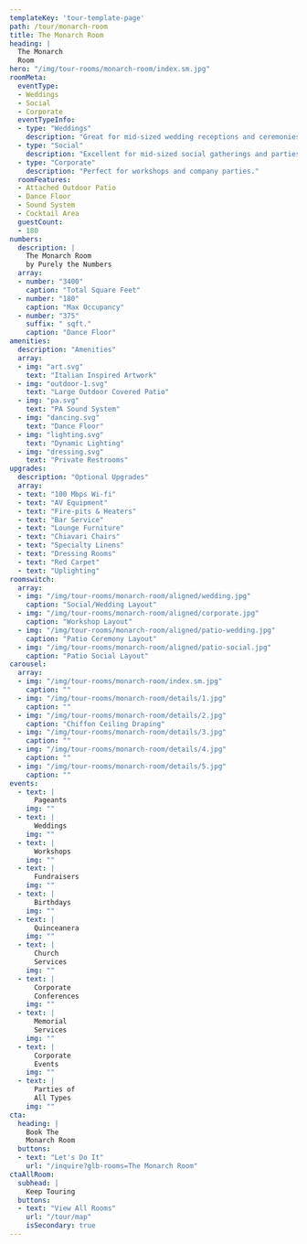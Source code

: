 ```yaml
---
templateKey: 'tour-template-page'
path: /tour/monarch-room
title: The Monarch Room
heading: |
  The Monarch
  Room
hero: "/img/tour-rooms/monarch-room/index.sm.jpg"
roomMeta:
  eventType:
  - Weddings
  - Social
  - Corporate
  eventTypeInfo:
  - type: "Weddings"
    description: "Great for mid-sized wedding receptions and ceremonies."
  - type: "Social"
    description: "Excellent for mid-sized social gatherings and parties."
  - type: "Corporate"
    description: "Perfect for workshops and company parties."
  roomFeatures:
  - Attached Outdoor Patio
  - Dance Floor
  - Sound System
  - Cocktail Area
  guestCount:
  - 180
numbers:
  description: |
    The Monarch Room
    by Purely the Numbers
  array:
  - number: "3400"
    caption: "Total Square Feet"
  - number: "180"
    caption: "Max Occupancy"
  - number: "375"
    suffix: " sqft."
    caption: "Dance Floor"
amenities:
  description: "Amenities"
  array:
  - img: "art.svg"
    text: "Italian Inspired Artwork"
  - img: "outdoor-1.svg"
    text: "Large Outdoor Covered Patio"
  - img: "pa.svg"
    text: "PA Sound System"
  - img: "dancing.svg"
    text: "Dance Floor"
  - img: "lighting.svg"
    text: "Dynamic Lighting"
  - img: "dressing.svg"
    text: "Private Restrooms"
upgrades:
  description: "Optional Upgrades"
  array:
  - text: "100 Mbps Wi-fi"
  - text: "AV Equipment"
  - text: "Fire-pits & Heaters"
  - text: "Bar Service"
  - text: "Lounge Furniture"
  - text: "Chiavari Chairs"
  - text: "Specialty Linens"
  - text: "Dressing Rooms"
  - text: "Red Carpet"
  - text: "Uplighting"
roomswitch:
  array:
  - img: "/img/tour-rooms/monarch-room/aligned/wedding.jpg"
    caption: "Social/Wedding Layout"
  - img: "/img/tour-rooms/monarch-room/aligned/corporate.jpg"
    caption: "Workshop Layout"
  - img: "/img/tour-rooms/monarch-room/aligned/patio-wedding.jpg"
    caption: "Patio Ceremony Layout"
  - img: "/img/tour-rooms/monarch-room/aligned/patio-social.jpg"
    caption: "Patio Social Layout"
carousel:
  array:
  - img: "/img/tour-rooms/monarch-room/index.sm.jpg"
    caption: ""
  - img: "/img/tour-rooms/monarch-room/details/1.jpg"
    caption: ""
  - img: "/img/tour-rooms/monarch-room/details/2.jpg"
    caption: "Chiffon Ceiling Draping"
  - img: "/img/tour-rooms/monarch-room/details/3.jpg"
    caption: ""
  - img: "/img/tour-rooms/monarch-room/details/4.jpg"
    caption: ""
  - img: "/img/tour-rooms/monarch-room/details/5.jpg"
    caption: ""
events:
  - text: |
      Pageants
    img: ""
  - text: |
      Weddings
    img: ""
  - text: |
      Workshops
    img: ""
  - text: |
      Fundraisers
    img: ""
  - text: |
      Birthdays
    img: ""
  - text: |
      Quinceanera
    img: ""
  - text: |
      Church
      Services
    img: ""
  - text: |
      Corporate
      Conferences
    img: ""
  - text: |
      Memorial
      Services
    img: ""
  - text: |
      Corporate
      Events
    img: ""
  - text: |
      Parties of
      All Types
    img: ""
cta:
  heading: |
    Book The
    Monarch Room
  buttons:
  - text: "Let's Do It"
    url: "/inquire?glb-rooms=The Monarch Room"
ctaAllRoom:
  subhead: |
    Keep Touring
  buttons:
  - text: "View All Rooms"
    url: "/tour/map"
    isSecondary: true
---
```

